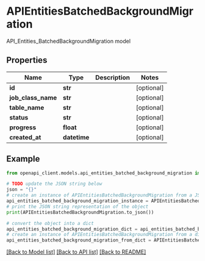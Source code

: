 # APIEntitiesBatchedBackgroundMigration

API_Entities_BatchedBackgroundMigration model

## Properties

Name | Type | Description | Notes
------------ | ------------- | ------------- | -------------
**id** | **str** |  | [optional] 
**job_class_name** | **str** |  | [optional] 
**table_name** | **str** |  | [optional] 
**status** | **str** |  | [optional] 
**progress** | **float** |  | [optional] 
**created_at** | **datetime** |  | [optional] 

## Example

```python
from openapi_client.models.api_entities_batched_background_migration import APIEntitiesBatchedBackgroundMigration

# TODO update the JSON string below
json = "{}"
# create an instance of APIEntitiesBatchedBackgroundMigration from a JSON string
api_entities_batched_background_migration_instance = APIEntitiesBatchedBackgroundMigration.from_json(json)
# print the JSON string representation of the object
print(APIEntitiesBatchedBackgroundMigration.to_json())

# convert the object into a dict
api_entities_batched_background_migration_dict = api_entities_batched_background_migration_instance.to_dict()
# create an instance of APIEntitiesBatchedBackgroundMigration from a dict
api_entities_batched_background_migration_from_dict = APIEntitiesBatchedBackgroundMigration.from_dict(api_entities_batched_background_migration_dict)
```
[[Back to Model list]](../README.md#documentation-for-models) [[Back to API list]](../README.md#documentation-for-api-endpoints) [[Back to README]](../README.md)


